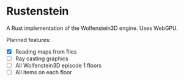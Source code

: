 # Rustenstein

A Rust implementation of the Wolfenstein3D engine. Uses WebGPU.

Planned features:
- [x] Reading maps from files
- [ ] Ray casting graphics
- [ ] All Wolfenstein3D episode 1 floors
- [ ] All items on each floor